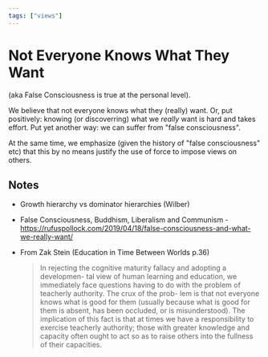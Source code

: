 ```yaml
---
tags: ["views"]
---
```


# Not Everyone Knows What They Want

(aka False Consciousness is true at the personal level).

We believe that not everyone knows what they (really) want. Or, put positively: knowing (or discoverring) what we *really* want is hard and takes effort. Put yet another way: we can suffer from "false consciousness".

At the same time, we emphasize (given the history of "false consciousness" etc) that this by no means justify the use of force to impose views on others.

## Notes

* Growth hierarchy vs dominator hierarchies (Wilber)
* False Consciousness, Buddhism, Liberalism and Communism - https://rufuspollock.com/2019/04/18/false-consciousness-and-what-we-really-want/
* From Zak Stein (Education in Time Between Worlds p.36)

  > In rejecting the cognitive maturity fallacy and adopting a developmen- tal view of human learning and education, we immediately face questions having to do with the problem of teacherly authority. The crux of the prob- lem is that not everyone knows what is good for them (usually because what is good for them is absent, has been occluded, or is misunderstood). The implication of this fact is that at times we have a responsibility to exercise teacherly authority; those with greater knowledge and capacity often ought to act so as to raise others into the fullness of their capacities.
